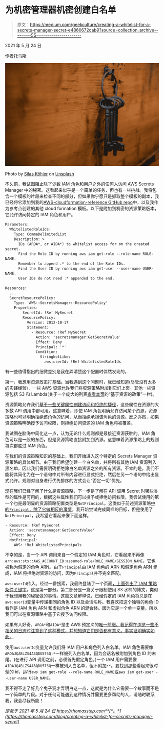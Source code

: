 # 为机密管理器机密创建白名单

> 原文：<https://medium.com/geekculture/creating-a-whitelist-for-a-secrets-manager-secret-e4860672cab9?source=collection_archive---------55----------------------->

2021 年 5 月 24 日

作者托马斯

![](img/227f334a97b13dce786c975b93e2c808.png)

Photo by [Silas Köhler](https://unsplash.com/@silas_crioco?utm_source=unsplash&utm_medium=referral&utm_content=creditCopyText) on [Unsplash](https://unsplash.com/s/photos/key?utm_source=unsplash&utm_medium=referral&utm_content=creditCopyText)

不久前，我试图阻止除了少数 IAM 角色和用户之外的任何人访问 AWS Secrets Manager 中的秘密。这看起来似乎是一个简单的任务，但也有一些挑战。我将包含一个模板的片段来检查不同的部分，但如果你宁愿只是抓取整个模板的副本，我已经将它添加到我的[AWS-cloudformation-reference GitHub repo](https://github.com/thomasstep/aws-cloudformation-reference/blob/master/secretsmanager/whitelisted-secret.yml)中，以及我作为参考点创建的其他 cloud formation 模板。以下是附加到机密的资源策略版本，它允许访问特定的 IAM 角色和用户。

```
Parameters:
  WhitelistedRoleIds:
    Type: CommaDelimitedList
    Description: >
      IDs (AROA*, or AIDA*) to whitelist access for on the created secret.
      Find the Role ID by running aws iam get-role --role-name ROLE-NAME.
      Remember to append :* to the end of the Role IDs.
      Find the User ID by running aws iam get-user --user-name USER-NAME.
      User IDs do not need :* appended to the end.

Resources:
  ...
  SecretResourcePolicy:
    Type: 'AWS::SecretsManager::ResourcePolicy'
    Properties:
        SecretId: !Ref MySecret
        ResourcePolicy:
          Version: 2012-10-17
          Statement:
            - Resource: !Ref MySecret
              Action: 'secretsmanager:GetSecretValue'
              Effect: Deny
              Principal: '*'
              Condition:
                StringNotLike:
                  aws:userId: !Ref WhitelistedRoleIds
```

有一些值得指出的细微差别是我在弄清楚这个配置时偶然发现的。

第一，我想用资源政策打基础。当我遇到这个问题时，我已经知道(尽管没有太多的实践经验)，一些 AWS 资源允许我们将资源策略附加到它们上面。其他一些资源包括 S3 和 Lambda(关于一个庞大的列表[查看本页](https://docs.aws.amazon.com/IAM/latest/UserGuide/reference_aws-services-that-work-with-iam.html)的“基于资源的政策”一栏)。

资源策略允许我们[基于一些关键属性创建访问和拒绝的捷径](https://docs.aws.amazon.com/IAM/latest/UserGuide/reference_policies_evaluation-logic.html#policy-eval-denyallow)，这些属性在资源的大多数 API 调用中都可用。这意味着，即使 IAM 角色明确允许访问某个资源，资源策略也可以明确拒绝该角色的访问，从而拒绝承担该角色的资源。反之亦然，如果资源策略明确授予访问权限，则拒绝访问资源的 IAM 角色将被覆盖。

我试图在脑海中简化这一点，认为无论什么规则都是最接近资源获胜的。IAM 角色可以是一般的东西，但是资源策略直接附加到资源。这意味着资源策略上的规则每次都胜过 IAM 角色。

在我们的资源策略知识的基础上，我们开始进入这个特定的 Secrets Manager 资源策略的具体细节。由于我们希望创建一个白名单，并将所有其他 IAM 资源列入黑名单，因此我们需要明确拒绝除白名单资源之外的所有资源。不幸的是，我们不能将其简化为在一个语句中对所有内容进行显式拒绝，然后在另一个语句中给出显式允许。规则对自身进行优先排序的方式会让“否定一切”优先。

现在我们已经了解了什么是资源策略，下一步是了解在 API 调用 Secret 时哪些类型的属性是可用的，根据这些属性我们可以授予或拒绝访问权限。我尝试使用的第一个也是最明显的资源策略配置类型是`NotPrincipal`。这类似于前述资源策略[中的`Principal`，除了它做相反的事情](https://docs.aws.amazon.com/IAM/latest/UserGuide/reference_policies_elements_notprincipal.html#specifying-notprincipal)。我开始尝试完成同样的目标，但是使用了`NotPrincipal`，我希望它看起来像下面这样。

```
- Resource: !Ref MySecret
  Action: 'secretsmanager:GetSecretValue'
  Effect: Deny
  NotPrincipal:
    AWS: !Ref WhitelistedPrincipals
```

不幸的是，当一个 API 调用来自一个假定的 IAM 角色时，它看起来不再像`arn:aws:sts::AWS_ACCOUNT_ID:assumed-role/ROLE_NAME/SESSION_NAME`，它也被称为假定的角色 ARN。由于`Principal`由 IAM 角色的 ARN 和假定角色 ARN 组成，IAM 将拒绝对资源的访问，因为`Principal`并不完全匹配。

`aws:userId`传入。经过一番搜索，我最终登陆了一个页面[，上面列出了 IAM 策略条件关键字](https://docs.aws.amazon.com/IAM/latest/UserGuide/reference_policies_condition-keys.html#condition-keys-userid)。这是第一部分。第二部分是一篇关于限制使用 S3 水桶的博文，类似于我想用我的秘密做的事情。这篇文章解释说，已经假定的 IAM 角色将总是在`aws:userId`变量中传递相同的角色 ID 以及会话名称。我喜欢把这个独特的角色 ID 看作是 IAM 角色 ARN 和虚拟角色 ARN 的混合体。因为它是一个单一变量，所以我们可以在资源策略中基于它授予访问权限。

如果有人好奇，`AROA*`和`AIDA*`是由 AWS 预定义的[唯一前缀。我记得在浏览一些不相关的日志时注意到了这种模式，并想知道它们是否都有意义。事实证明确实如此。](https://docs.aws.amazon.com/IAM/latest/UserGuide/reference_identifiers.html#identifiers-unique-ids)

使用`aws:userId`变量允许我们将 IAM 用户和角色列入白名单。IAM 角色需要像`AROAJQABLZS4A3QDU576Q:*`一样被列入白名单，因为会话名被附加到角色 ID 的末尾。(在进行 API 调用之前，必须首先假定角色。)一个 IAM 用户需要像`AIDAJQABLZS4A3QDU576Q`一样被列入白名单，但不附加`:*`。要找到那些看起来很时髦的 id，运行`aws iam get-role --role-name ROLE_NAME`或`aws iam get-user --user-name USER_NAME`。

我不得不走了好几个兔子洞才弄明白这一点，这就是为什么它需要一个故事而不是一个简单的片段。对于任何可能遇到这种情况并需要更多帮助的人，请随时联系我，我会尽我所能！

*原载于 2021 年 5 月 24 日 https://thomasstep.com**[*。*](https://thomasstep.com/blog/creating-a-whitelist-for-secrets-manager-secret)*